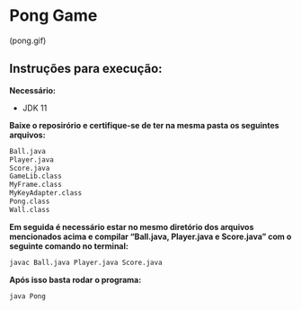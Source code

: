# Pong Game

(pong.gif)

## Instruções para execução:

**Necessário:**
- JDK 11

**Baixe o reposirório e certifique-se de ter na mesma pasta os seguintes arquivos:**

```bash
Ball.java
Player.java
Score.java
GameLib.class
MyFrame.class
MyKeyAdapter.class
Pong.class
Wall.class
```

**Em seguida é necessário estar no mesmo diretório dos arquivos mencionados acima e compilar “Ball.java, Player.java e Score.java” com o seguinte comando no terminal:**
```bash
javac Ball.java Player.java Score.java
```

**Após isso basta rodar o programa:**
```bash
java Pong
```
